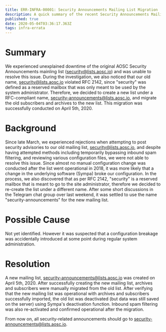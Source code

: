 ```yaml
---
title: ERR-INFRA-00001: Security Announcements Mailing List Migration
description: A quick summary of the recent Security Announcements Mailing List Migration incident
published: true
date: 2020-05-04T03:36:17.363Z
tags: infra-errata
---
```


# Summary
We experienced unexplained downtime of the original AOSC Security Announcements mainling list (security@lists.aosc.io) and was unable to resolve this issue. During the investigation, we also noticed that our old name, security@lists.aosc.io violated RFC 2142, since "security" was defined as a reserved mailbox that was only meant to be used by the system administrator. Therefore, we decided to create a new list under a RFC-compliant name, security-announcements@lists.aosc.io, and migrate the old subscribers and archives to the new list. This migration was successfully conducted on April 5th, 2020.

# Background
Since late March, we experienced rejections when attempting to post security advisories to our old mailing list, security@lists.aosc.io, and despite having attempted methods including temporarily bypassing inbound spam filtering, and reviewing various configuration files, we were not able to resolve this issue. Since almost no manual configuration change was conducted after the list went operational in 2018, it was more likely that a change in the underlying software (Sympa) broke our configuration. In the process, we also discovered that as per RFC 2142, "security" is a reserved mailbox that is meant to go to the site administrator, therefore we decided to re-create the list under a different name. After some short discussions in the Telegram chat group over last weekend, it was settled to use the name "security-announcements" for the new mailing list.

# Possible Cause
Not yet identified. However it was suspected that a configuration breakage was accidentally introduced at some point during regular system administration.

# Resolution
A new mailing list, security-announcements@lists.aosc.io was created on April 5th, 2020. After successfully creating the new mailing list, archives and subscribers were manually migrated from the old list. After verifying that the new mailing list was operational with archives and subscribers successfully imported, the old list was deactivated (but data was still saved on the server) using Sympa's deactivation function. Inbound spam filtering was also re-activated and confirmed operational after the migration.

From now on, all security-related announcements should go to security-announcements@lists.aosc.io.
